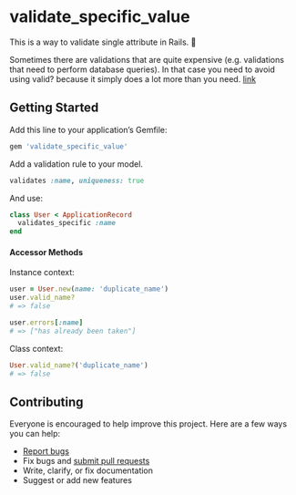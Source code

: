 # validate_specific_value

This is a way to validate single attribute in Rails. :tada:

Sometimes there are validations that are quite expensive (e.g. validations that need to perform database queries). In that case you need to avoid using valid? because it simply does a lot more than you need. [link](https://stackoverflow.com/questions/4804591/rails-activerecord-validate-single-attribute)

## Getting Started

Add this line to your application’s Gemfile:

```ruby
gem 'validate_specific_value'
```

Add a validation rule to your model.

```ruby
validates :name, uniqueness: true
```

And use:

```ruby
class User < ApplicationRecord
  validates_specific :name
end
```

#### Accessor Methods

Instance context:

```ruby
user = User.new(name: 'duplicate_name')
user.valid_name?
# => false

user.errors[:name]
# => ["has already been taken"]

```

Class context:

```ruby
User.valid_name?('duplicate_name')
# => false
```

## Contributing

Everyone is encouraged to help improve this project. Here are a few ways you can help:

- [Report bugs](https://github.com/ts-3156/validate_specific_value/issues)
- Fix bugs and [submit pull requests](https://github.com/ts-3156/validate_specific_value/pulls)
- Write, clarify, or fix documentation
- Suggest or add new features
